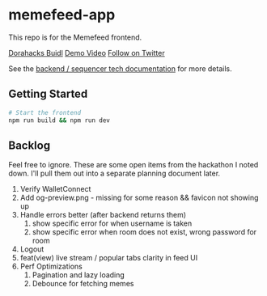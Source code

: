 # memefeed-app

This repo is for the Memefeed frontend.

[Dorahacks Buidl](<https://dorahacks.io/buidl/12713>)
[Demo Video](<https://www.youtube.com/watch?v=xcMi5EfuPAo>)
[Follow on Twitter](<https://www.x.com/memefeedorg>)

See the [backend / sequencer tech documentation](https://github.com/memefeed-labs/memefeed) for more details.

## Getting Started

```bash
# Start the frontend
npm run build && npm run dev
```

## Backlog

Feel free to ignore. These are some open items from the hackathon I noted down. I'll pull them out into a separate planning document later.

1. Verify WalletConnect
2. Add og-preview.png - missing for some reason && favicon not showing up
3. Handle errors better (after backend returns them)
   1. show specific error for when username is taken
   2. show specific error when room does not exist, wrong password for room
4. Logout
5. feat(view) live stream / popular tabs clarity in feed UI
6. Perf Optimizations
   1. Pagination and lazy loading
   2. Debounce for fetching memes
